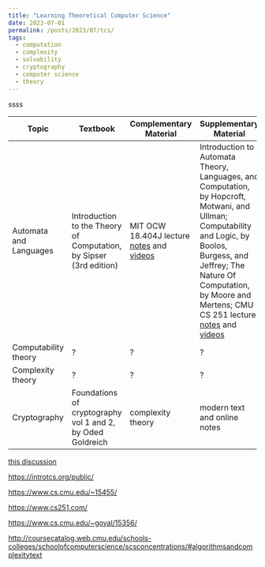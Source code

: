 ```yaml
---
title: "Learning Theoretical Computer Science"
date: 2023-07-01
permalink: /posts/2023/07/tcs/
tags:
  - computation
  - complexity
  - solvability
  - cryptography
  - computer science
  - theory
---
```


ssss

| Topic | Textbook | Complementary Material | Supplementary Material |
|-------| -------- | -----------------------| -----------------------|
| Automata and Languages | Introduction to the Theory of Computation, by Sipser (3rd edition) | MIT OCW 18.404J lecture [notes](https://ocw.mit.edu/courses/18-404j-theory-of-computation-fall-2020/pages/lecture-notes/) and [videos](https://www.youtube.com/playlist?list=PLUl4u3cNGP60_JNv2MmK3wkOt9syvfQWY) | Introduction to Automata Theory, Languages, and Computation, by Hopcroft, Motwani, and Ullman; Computability and Logic, by Boolos, Burgess, and Jeffrey; The Nature Of Computation, by Moore and Mertens; CMU CS 251 lecture [notes](https://www.cs251.com/Text.html) and [videos](https://youtube.com/playlist?list=PLKzLTB8HeSUIuln-o1mbXfTr8HmIhiGEg)|
| Computability theory | ? | ? | ?|
|Complexity theory | ? | ? | ? |
|Cryptography| Foundations of cryptography vol 1 and 2, by Oded Goldreich | complexity theory | modern text and online notes | 

[this discussion](https://cstheory.stackexchange.com/questions/3253/what-books-should-everyone-read) 

https://introtcs.org/public/

https://www.cs.cmu.edu/~15455/

https://www.cs251.com/

https://www.cs.cmu.edu/~goyal/15356/

http://coursecatalog.web.cmu.edu/schools-colleges/schoolofcomputerscience/scsconcentrations/#algorithmsandcomplexitytext

